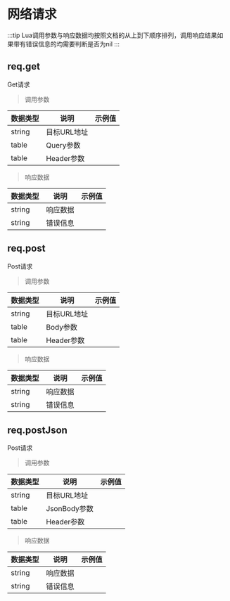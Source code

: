 
# 网络请求


:::tip
Lua调用参数与响应数据均按照文档的从上到下顺序排列，调用响应结果如果带有错误信息的均需要判断是否为nil
:::

## req.get
Get请求

> 调用参数

|数据类型|说明|示例值|
|----|----|----|
|string|目标URL地址||
|table|Query参数||
|table|Header参数||

> 响应数据

|数据类型|说明|示例值|
|----|----|----|
|string|响应数据||
|string|错误信息||


## req.post
Post请求

> 调用参数

|数据类型|说明|示例值|
|----|----|----|
|string|目标URL地址||
|table|Body参数||
|table|Header参数||

> 响应数据

|数据类型|说明|示例值|
|----|----|----|
|string|响应数据||
|string|错误信息||


## req.postJson
Post请求

> 调用参数

|数据类型|说明|示例值|
|----|----|----|
|string|目标URL地址||
|table|JsonBody参数||
|table|Header参数||

> 响应数据

|数据类型|说明|示例值|
|----|----|----|
|string|响应数据||
|string|错误信息||

